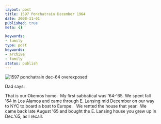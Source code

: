 ```yaml
---
layout: post
title: 1597 Ponchatrain December 1964
date: 2008-11-01
published: true
meta: {}

keywords:
- family
type: post
keywords:
- archive
- family
status: publish
---
```

![1597 ponchatrain dec-64 overexposed](http://media.eick.us/2011/05/334791083_f34967114d.jpg)



Dad says:

 <!-- blockquote  -->

That is our Okemos home.  My first sabbatical was '64-'65. We spent fall '64 in Los Alamos and came through E. Lansing mid December on our way to NYC to board a boat to Europe.   We rented the house that year.  We came back late August '65 and bought the E. Lansing house you grew up in Dec.'65, as I recall.

<!-- endblockquote  -->

